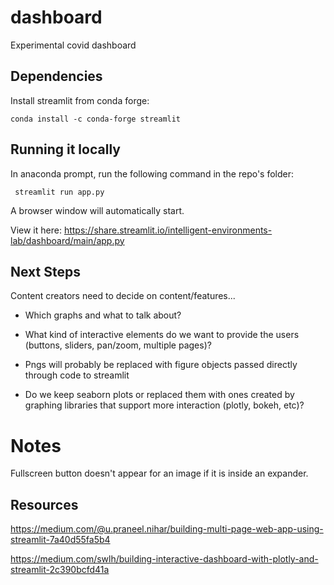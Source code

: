 # dashboard
 Experimental covid dashboard

## Dependencies 
Install streamlit from conda forge:

``` conda install -c conda-forge streamlit ```

## Running it locally 
In anaconda prompt, run the following command in the repo's folder:

``` streamlit run app.py```

A browser window will automatically start.

View it here: https://share.streamlit.io/intelligent-environments-lab/dashboard/main/app.py

## Next Steps
Content creators need to decide on content/features...

  - Which graphs and what to talk about?
  - What kind of interactive elements do we want to provide the users (buttons, sliders, pan/zoom, multiple pages)?
  
  - Pngs will probably be replaced with figure objects passed directly through code to streamlit
  - Do we keep seaborn plots or replaced them with ones created by graphing libraries that support more interaction (plotly, bokeh, etc)?
  
# Notes

Fullscreen button doesn't appear for an image if it is inside an expander.

## Resources

https://medium.com/@u.praneel.nihar/building-multi-page-web-app-using-streamlit-7a40d55fa5b4

https://medium.com/swlh/building-interactive-dashboard-with-plotly-and-streamlit-2c390bcfd41a
